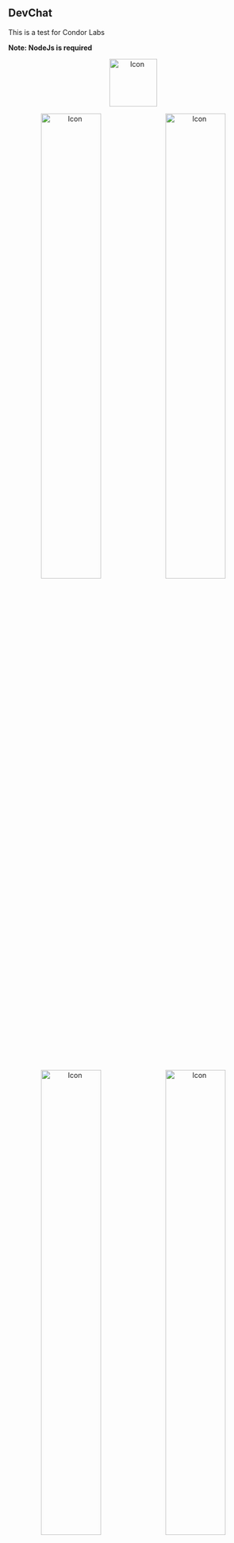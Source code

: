 ## DevChat

This is a test for Condor Labs

**Note: NodeJs is required**

<p align="center">
    <img src="https://github.com/DevelopGadget/Test-CondorLabs/blob/master/Frontend/public/favicon.png?raw=true" title="Icon" width="96" heigth="96"/>
</p>

<p align="center">
    <img src="https://github.com/DevelopGadget/Test-CondorLabs/blob/master/Screen/2.png?raw=true" title="Icon" width="49%"/>
    <img src="https://github.com/DevelopGadget/Test-CondorLabs/blob/master/Screen/3.png?raw=true" title="Icon" width="49%"/>

</p>

<p align="center">
    <img src="https://github.com/DevelopGadget/Test-CondorLabs/blob/master/Screen/1.png?raw=true" title="Icon" width="49%"/>
    <img src="https://github.com/DevelopGadget/Test-CondorLabs/blob/master/Screen/5.png?raw=true" title="Icon" width="49%"/>
</p>

<p align="center">
    <img src="https://github.com/DevelopGadget/Test-CondorLabs/blob/master/Screen/4.png?raw=true" title="Icon" width="80%"/>
</p>

## Run

1. Install dependencies

run the command console in the project directory and excute

```
    npm i
```

2. Build Frontend

Create a symbolic link from the node_modules folder to the Frontend directory or copy that folder to the directory

run the command console in the Frontend/ directory and excute

```
    npm run build
```

3. Run Prooject

run the command console in the project directory and excute

```
    npm start
```

## Test

**Only Backend**

run the command console in the project directory and excute

```
    npm run test
```

## Bakcend

### Built with

* [Express](https://expressjs.com/) Server and Routing
* [Celebrate](https://www.npmjs.com/package/celebrate) Validate Object Data Requests
* [Clodinary](https://cloudinary.com/documentation/node_integration) Upload Image
* [Cors](https://www.npmjs.com/package/cors) Enable Cors
* [Json Web Token](https://www.npmjs.com/package/jsonwebtoken) Auth For Backend
* [Moment](https://momentjs.com/docs/) Date For Json Web Tokens
* [Moongose](https://mongoosejs.com/docs/guide.html) Object Model Database
* [Multer](https://www.npmjs.com/package/multer) Validate Image File
* [Node Fetch](https://www.npmjs.com/package/node-fetch) Fetch In Backend
* [Socket.io](https://socket.io/docs/server-api/) Realtime Listeners

## Frontend

### Built With

* [React](https://es.reactjs.org/docs/getting-started.html) Build User Interfaces
* [Bootstrap](https://getbootstrap.com/docs/4.3/getting-started/introduction/) Framework Css
* [Font Awesome](https://fontawesome.com/) Icons
* [IziToast](http://izitoast.marcelodolza.com/) Notification Messages
* [UiFx](https://www.npmjs.com/package/uifx) Notification Sounds
* [Socket.io-Client](https://socket.io/docs/client-api/) Realtime Listeners
* [Animate.css](https://daneden.github.io/animate.css/) Animations



### If there is any problem in the execution link displayed in heroku <a href="https://chat-condorlabs.herokuapp.com" target="_blank">Link</a>